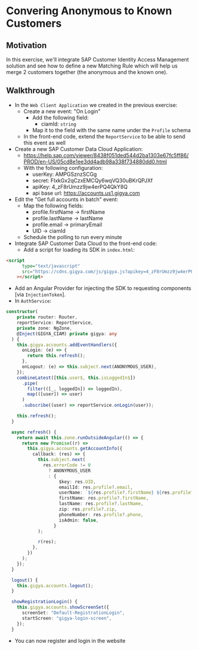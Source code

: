 # Convering Anonymous to Known Customers
## Motivation
In this exercise, we'll integrate SAP Customer Identity Access Management solution and see how to define a new Matching Rule which will help us merge 2 customers together (the anonymous and the known one).
## Walkthrough
* In the `Web Client Application` we created in the previous exercise:
  * Create a new event: "On Login"
    * Add the following field:
      * ciamId: `string`
    * Map it to the field with the same name under the `Profile` schema
  * In the front-end code, extend the `ReportService` to be able to send this event as well
* Create a new SAP Customer Data Cloud Application:
  * https://help.sap.com/viewer/8438f051ded544d2ba1303e67fc5ff86/PROD/en-US/05cd8e1ee3dd4adb98a338f734880dd0.html
  * With the following configuration:
    * userKey: AMPGSznzSCGg
    * secret: FIxkGx2qCzxEMCQy6wqVQ30uBKrQPJXf
    * apiKey: 4_zF8rUmzz9jw4erPQ4QkY8Q
    * api base url: https://accounts.us1.gigya.com
* Edit the "Get full accounts in batch" event:
  * Map the following fields:
    * profile.firstName -> firstName
    * profile.lastName -> lastName 
    * profile.email -> primaryEmail
    * UID -> ciamId
  * Schedule the polling to run every minute
* Integrate SAP Customer Data Cloud to the front-end code:
  * Add a script for loading its SDK in `index.html`:
```html
<script
      type="text/javascript"
      src="https://cdns.gigya.com/js/gigya.js?apikey=4_zF8rUmzz9jw4erPQ4QkY8Q"
    ></script>
```
  * Add an Angular Provider for injecting the SDK to requesting components [via `InjectionToken`].
  * In `AuthService`:
```typescript
constructor(
    private router: Router,
    reportService: ReportService,
    private zone: NgZone,
    @Inject(GIGYA_CIAM) private gigya: any
  ) {
    this.gigya.accounts.addEventHandlers({
      onLogin: (e) => {
        return this.refresh();
      },
      onLogout: (e) => this.subject.next(ANONYMOUS_USER),
    });
    combineLatest([this.user$, this.isLoggedIn$])
      .pipe(
        filter(([_, loggedIn]) => loggedIn),
        map(([user]) => user)
      )
      .subscribe((user) => reportService.onLogin(user));

    this.refresh();
  }

  async refresh() {
    return await this.zone.runOutsideAngular(() => {
      return new Promise((r) =>
        this.gigya.accounts.getAccountInfo({
          callback: (res) => {
            this.subject.next(
              res.errorCode != 0
                ? ANONYMOUS_USER
                : {
                    $key: res.UID,
                    emailId: res.profile?.email,
                    userName: `${res.profile?.firstName} ${res.profile?.lastName}`,
                    firstName: res.profile?.firstName,
                    lastName: res.profile?.lastName,
                    zip: res.profile?.zip,
                    phoneNumber: res.profile?.phone,
                    isAdmin: false,
                  }
            );

            r(res);
          },
        })
      );
    });
  }

  logout() {
    this.gigya.accounts.logout();
  }

  showRegistrationLogin() {
    this.gigya.accounts.showScreenSet({
      screenSet: "Default-RegistrationLogin",
      startScreen: "gigya-login-screen",
    });
  }
```

* You can now register and login in the website